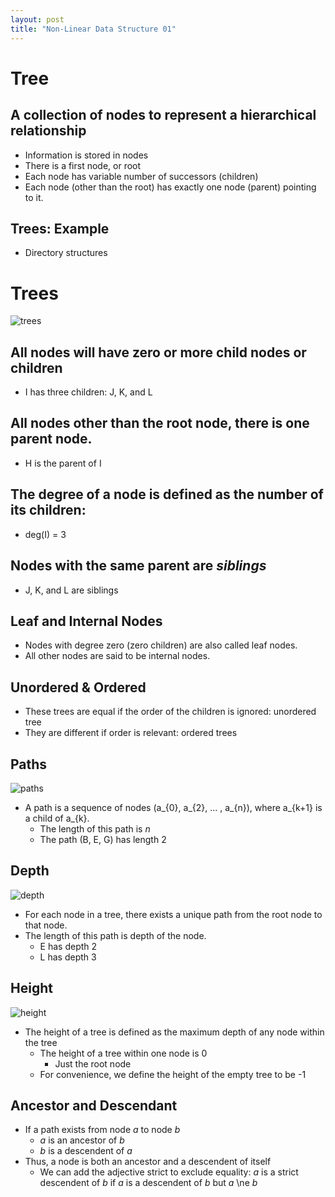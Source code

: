 ```yaml
---
layout: post
title: "Non-Linear Data Structure 01"
---
```

# Tree
## A collection of nodes to represent a hierarchical relationship
- Information is stored in nodes
- There is a first node, or root
- Each node has variable number of successors (children)
- Each node (other than the root) has exactly one node (parent) pointing to it.
## Trees: Example
- Directory structures
# Trees
![trees](/tree.png)
## All nodes will have zero or more child nodes or children
- I has three children: J, K, and L
## All nodes other than the root node, there is one parent node.
- H is the parent of I
## The degree of a node is defined as the number of its children:
- deg(I) = 3
## Nodes with the same parent are _siblings_
- J, K, and L are siblings
## Leaf and Internal Nodes
- Nodes with degree zero (zero children) are also called leaf nodes.
- All other nodes are said to be internal nodes.
## Unordered & Ordered
- These trees are equal if the order of the children is ignored: unordered tree
- They are different if order is relevant: ordered trees
## Paths
![paths](/path.png)
- A path is a sequence of nodes (a_{0}, a_{2}, ... , a_{n}), where a_{k+1} is a child of a_{k}.
  - The length of this path is _n_
  - The path (B, E, G) has length 2
## Depth
![depth](/depth.png)
- For each node in a tree, there exists a unique path from the root node to that node.
- The length of this path is depth of the node. 
  - E has depth 2
  - L has depth 3
## Height
![height](/height.png)
- The height of a tree is defined as the maximum depth of any node within the tree
  - The height of a tree within one node is 0
    - Just the root node
  - For convenience, we define the height of the empty tree to be -1
## Ancestor and Descendant
- If a path exists from node _a_ to node _b_
  - _a_ is an ancestor of _b_
  - _b_ is a descendent of _a_
- Thus, a node is both an ancestor and a descendent of itself
  - We can add the adjective strict to exclude equality: _a_ is a strict descendent of _b_ if _a_ is a descendent of _b_ but _a_ \ne _b_

